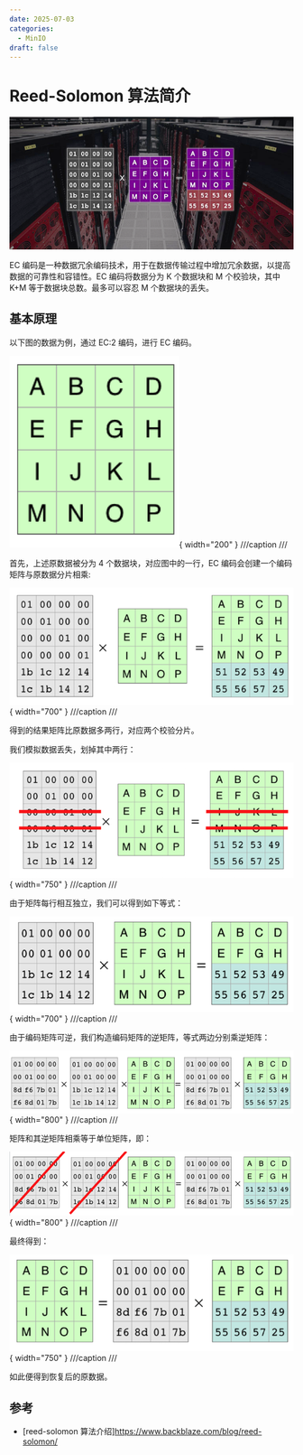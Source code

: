 ```yaml
---
date: 2025-07-03
categories:
  - MinIO
draft: false
---
```


# Reed-Solomon 算法简介

![](../assert/Reed-Solomon.png)

EC 编码是一种数据冗余编码技术，用于在数据传输过程中增加冗余数据，以提高数据的可靠性和容错性。EC 编码将数据分为 K 个数据块和 M 个校验块，其中 K+M 等于数据块总数。最多可以容忍 M 个数据块的丢失。

<!-- more -->

## 基本原理

以下图的数据为例，通过 EC:2 编码，进行 EC 编码。

![](../assert/纠删码_原数据.png){ width="200" }
///caption
///


首先，上述原数据被分为 4 个数据块，对应图中的一行，EC 编码会创建一个编码矩阵与原数据分片相乘:

![](../assert/纠删码_编码.png){ width="700" }
///caption
///

得到的结果矩阵比原数据多两行，对应两个校验分片。

我们模拟数据丢失，划掉其中两行：

![](../assert/纠删码_数据丢失.png){ width="750" }
///caption
///

由于矩阵每行相互独立，我们可以得到如下等式：

![](../assert/纠删码_丢失后.png){ width="700" }
///caption
///

由于编码矩阵可逆，我们构造编码矩阵的逆矩阵，等式两边分别乘逆矩阵：

![](../assert/纠删码_逆矩阵.png){ width="800" }
///caption
///

矩阵和其逆矩阵相乘等于单位矩阵，即：

![](../assert/纠删码_恢复计算.png){ width="800" }
///caption
///

最终得到：

![](../assert/纠删码_恢复数据.png){ width="750" }
///caption
///

如此便得到恢复后的原数据。

## 参考

- [reed-solomon 算法介绍]https://www.backblaze.com/blog/reed-solomon/